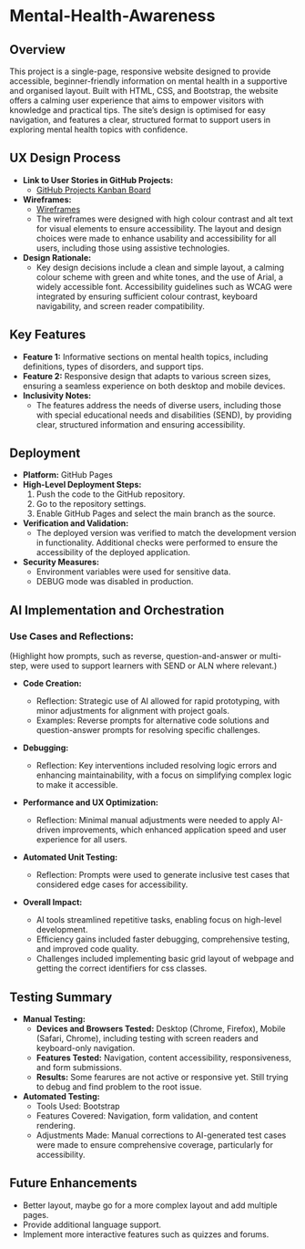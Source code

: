 # Mental-Health-Awareness

## Overview
This project is a single-page, responsive website designed to provide accessible, beginner-friendly information on mental health in a supportive and organised layout. Built with HTML, CSS, and Bootstrap, the website offers a calming user experience that aims to empower visitors with knowledge and practical tips. The site’s design is optimised for easy navigation, and features a clear, structured format to support users in exploring mental health topics with confidence.

## UX Design Process
- **Link to User Stories in GitHub Projects:**
  - [GitHub Projects Kanban Board](https://github.com/yourusername/mental-health-awareness/projects)
- **Wireframes:**
  - [Wireframes](https://github.com/yourusername/mental-health-awareness/wireframes)
  - The wireframes were designed with high colour contrast and alt text for visual elements to ensure accessibility. The layout and design choices were made to enhance usability and accessibility for all users, including those using assistive technologies.
- **Design Rationale:**
  - Key design decisions include a clean and simple layout, a calming colour scheme with green and white tones, and the use of Arial, a widely accessible font. Accessibility guidelines such as WCAG were integrated by ensuring sufficient colour contrast, keyboard navigability, and screen reader compatibility.

## Key Features
- **Feature 1:** Informative sections on mental health topics, including definitions, types of disorders, and support tips.
- **Feature 2:** Responsive design that adapts to various screen sizes, ensuring a seamless experience on both desktop and mobile devices.
- **Inclusivity Notes:** 
  - The features address the needs of diverse users, including those with special educational needs and disabilities (SEND), by providing clear, structured information and ensuring accessibility.

## Deployment
- **Platform:** GitHub Pages
- **High-Level Deployment Steps:** 
  1. Push the code to the GitHub repository.
  2. Go to the repository settings.
  3. Enable GitHub Pages and select the main branch as the source.
- **Verification and Validation:**
  - The deployed version was verified to match the development version in functionality. Additional checks were performed to ensure the accessibility of the deployed application.
- **Security Measures:**
  - Environment variables were used for sensitive data.
  - DEBUG mode was disabled in production.

## AI Implementation and Orchestration

### Use Cases and Reflections:
(Highlight how prompts, such as reverse, question-and-answer or multi-step, were used to support learners with SEND or ALN where relevant.)

  - **Code Creation:** 
    - Reflection: Strategic use of AI allowed for rapid prototyping, with minor adjustments for alignment with project goals. 
    - Examples: Reverse prompts for alternative code solutions and question-answer prompts for resolving specific challenges.
  - **Debugging:** 
    - Reflection: Key interventions included resolving logic errors and enhancing maintainability, with a focus on simplifying complex logic to make it accessible.
  - **Performance and UX Optimization:** 
    - Reflection: Minimal manual adjustments were needed to apply AI-driven improvements, which enhanced application speed and user experience for all users.
  - **Automated Unit Testing:**
    - Reflection: Prompts were used to generate inclusive test cases that considered edge cases for accessibility.

- **Overall Impact:**
  - AI tools streamlined repetitive tasks, enabling focus on high-level development.
  - Efficiency gains included faster debugging, comprehensive testing, and improved code quality.
  - Challenges included implementing basic grid layout of webpage and getting the correct identifiers for css classes.

## Testing Summary
- **Manual Testing:**
  - **Devices and Browsers Tested:** Desktop (Chrome, Firefox), Mobile (Safari, Chrome), including testing with screen readers and keyboard-only navigation.
  - **Features Tested:** Navigation, content accessibility, responsiveness, and form submissions.
  - **Results:** Some fearures are not active or responsive yet. Still trying to debug and find problem to the root issue.
- **Automated Testing:**
  - Tools Used: Bootstrap
  - Features Covered: Navigation, form validation, and content rendering.
  - Adjustments Made: Manual corrections to AI-generated test cases were made to ensure comprehensive coverage, particularly for accessibility.

## Future Enhancements
- Better layout, maybe go for a more complex layout and add multiple pages.
- Provide additional language support.
- Implement more interactive features such as quizzes and forums.